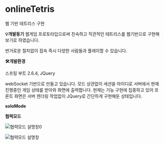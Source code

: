 # onlineTetris

웹 기반 테트리스 구현

**💡개발동기**
웹게임 프로토타입으로써 친숙하고 직관적인 테트리스를 웹기반으로 구현해보기로 하였습니다.

번거로운 절차없이 접속 즉시 다양한 사람들과 플레이할 수 있습니다.

**🛠️개발환경**

스프링 부트 2.6.4, JQuery


webSocket 기반으로 만들고 있습니다.
모드 상관없이 세션을 아이디로 서버에서 현재 진행중인 게임 상태를 받아와 화면에 출력합니다.
현재는 기능 구현에 집중하고 있어 프론트 화면은 서버 렌더링 작업없이 JQuery로 간단하게 구현해둔 상태입니다.


**soloMode**


  

**협력모드**

![협력모드 설명창0](https://user-images.githubusercontent.com/30370933/160237915-d7e9fcdc-cd82-4889-bdda-9f93ba9cf34b.PNG)

![협력모드 설명창](https://user-images.githubusercontent.com/30370933/160237920-5f99d703-53a8-49c2-bf20-4f149df27de0.PNG)
